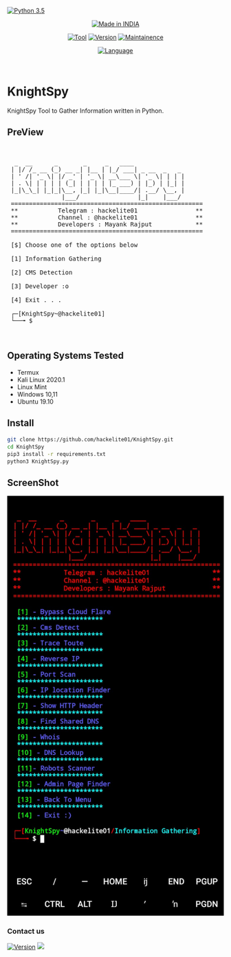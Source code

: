 
[![Python 3.5](https://img.shields.io/badge/Python-3.5-yellow.svg)](http://www.python.org/download/) 
<p align="center">
<a href="https://github.com/hackelite01"><img title="Made in INDIA" src="https://img.shields.io/badge/MADE%20IN-INDIA-SCRIPT?colorA=%23ff8100&colorB=%23017e40&colorC=%23ff0000&style=for-the-badge"></a>
</p>
<p align="center">
<a href="https://t.me/hackelite01"><img title="Tool" src="https://img.shields.io/badge/KnightSpy-green.svg"></a>
<a href="https://t.me/hackelite01"><img title="Version" src="https://img.shields.io/badge/Version-1.0-green.svg?style=flat-square"></a>
<a href="https://t.me/hackelite01"><img title="Maintainence" src="https://img.shields.io/badge/Maintained%3F-Yes-green.svg"></a>
</p>
<p align="center">
<a href="https://github.com/hackelite01"><img title="Language" src="https://img.shields.io/badge/Made%20with-Python-1f425f.svg?v=103"></a>
</p><br>

# KnightSpy 

KnightSpy Tool to Gather Information written in Python.


## PreView
<pre>

    
  _  __      _       _     _   ____            
 | |/ /_ __ (_) __ _| |__ | |_/ ___| _ __  _   _ 
 | ' /| '_ \| |/ _' | '_ \| __\___ \| '_ \| | | |
 | . \| | | | | (_| | | | | |_ ___) | |_) | |_| |
 |_|\_\_| |_|_|\__, |_| |_|\__|____/| .__/ \__, |
               |___/                |_|    |___/ 
 =====================================================
 **           Telegram : hackelite01                **
 **           Channel : @hackelite01                **
 **           Developers : Mayank Rajput            **
 =====================================================           
          
 [$] Choose one of the options below 

 [1] Information Gathering

 [2] CMS Detection

 [3] Developer :o

 [4] Exit . . .

 ┌─[KnightSpy~@hackelite01]
 └──╼ $ 


</pre>


## Operating Systems Tested

- Termux
- Kali Linux 2020.1
- Linux Mint 
- Windows 10,11
- Ubuntu 19.10


## Install

```bash
git clone https://github.com/hackelite01/KnightSpy.git
cd KnightSpy
pip3 install -r requirements.txt
python3 KnightSpy.py 
```

## ScreenShot
![KnightSpy](KnightSpy.jpg)



### Contact us
<td><a href="https://t.me/hackelite01"><img src="https://img.shields.io/badge/TELEGRAM-hackelite01-blue" alt="Version" data-canonical-src="https://img.shields.io/badge/TELEGRAM-hackelite01-blue-blue" style="max-width:100%;"></a></td>
</tr>


 <tr>
<td><a href="mailto:hackelite.sup@gmail.com"><img src="https://img.shields.io/badge/Mail-hackelite.sup%40gmail.com-red " style="max-width:100%;"></a></td>
